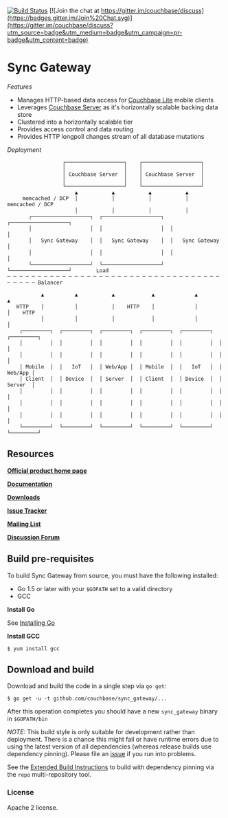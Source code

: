 [![Build Status](http://drone.couchbase.io/api/badges/couchbase/sync_gateway/status.svg)](http://drone.couchbase.io/couchbase/sync_gateway) [![Join the chat at https://gitter.im/couchbase/discuss](https://badges.gitter.im/Join%20Chat.svg)](https://gitter.im/couchbase/discuss?utm_source=badge&utm_medium=badge&utm_campaign=pr-badge&utm_content=badge)

# Sync Gateway

*Features*

* Manages HTTP-based data access for [Couchbase Lite][COUCHBASE_LITE] mobile clients 
* Leverages [Couchbase Server][COUCHBASE_SERVER] as it's horizontally scalable backing data store
* Clustered into a horizontally scalable tier
* Provides access control and data routing
* Provides HTTP longpoll changes stream of all database mutations

*Deployment*


```
                  ┌───────────────────┐    ┌───────────────────┐                         
                  │                   │    │                   │                         
                  │ Couchbase Server  │    │ Couchbase Server  │                         
                  │                   │    │                   │                         
                  └───────────────────┘    └───────────────────┘                         
                      ▲           ▲           ▲           ▲                              
     memcached / DCP  │           │           │           │    memcached / DCP           
                      │           │           │           │                              
       ┌───────────────────┐  ┌───────────────────┐  ┌───────────────────┐               
       │                   │  │                   │  │                   │               
       │   Sync Gateway    │  │   Sync Gateway    │  │   Sync Gateway    │               
       │                   │  │                   │  │                   │               
       └───────────────────┘  └───────────────────┘  └───────────────────┘        Load   
─ ─ ─ ─ ─ ─ ─ ─ ─ ─ ─ ─ ─ ─ ─ ─ ─ ─ ─ ─ ─ ─ ─ ─ ─ ─ ─ ─ ─ ─ ─ ─ ─ ─ ─ ─ ─ ─ ─ ─ Balancer 
                                                                                         
           ▲          ▲           ▲            ▲             ▲         ▲                 
   HTTP    │          │           │    HTTP    │             │         │    HTTP         
           │          │           │            │             │         │                 
    ┌─────────┐  ┌─────────┐  ┌─────────┐  ┌─────────┐  ┌─────────┐  ┌─────────┐         
    │         │  │         │  │         │  │         │  │         │  │         │         
    │         │  │         │  │         │  │         │  │         │  │         │         
    │ Mobile  │  │   IoT   │  │ Web/App │  │ Mobile  │  │   IoT   │  │ Web/App │         
    │ Client  │  │ Device  │  │ Server  │  │ Client  │  │ Device  │  │ Server  │         
    │         │  │         │  │         │  │         │  │         │  │         │         
    │         │  │         │  │         │  │         │  │         │  │         │         
    │         │  │         │  │         │  │         │  │         │  │         │         
    └─────────┘  └─────────┘  └─────────┘  └─────────┘  └─────────┘  └─────────┘
```

## Resources

[**Official product home page**](http://www.couchbase.com/mobile)

[**Documentation**](http://developer.couchbase.com/mobile/develop/guides/sync-gateway/index.html)

[**Downloads**](http://www.couchbase.com/download#cb-mobile)

[**Issue Tracker**][ISSUE_TRACKER] 

[**Mailing List**][MAILING_LIST]

[**Discussion Forum**][FORUM]


## Build pre-requisites

To build Sync Gateway from source, you must have the following installed:

* Go 1.5 or later with your `$GOPATH` set to a valid directory
* GCC

**Install Go**

See [Installing Go](https://golang.org/doc/install)

**Install GCC**

```
$ yum install gcc
```

## Download and build

Download and build the code in a single step via `go get`:

```
$ go get -u -t github.com/couchbase/sync_gateway/...
```

After this operation completes you should have a new `sync_gateway` binary in `$GOPATH/bin`

*NOTE:* This build style is only suitable for development rather than deployment.  There is a chance this might fail or have runtime errors due to using the latest version of all dependencies (whereas release builds use dependency pinning).  Please file an [issue][ISSUE_TRACKER] if you run into problems.

See the [Extended Build Instructions](docs/BUILD.md) to build with dependency pinning via the `repo` multi-repository tool.

### License

Apache 2 license.


[COUCHBASE_LITE]: https://github.com/couchbase/couchbase-lite-ios
[COUCHDB]: http://couchdb.apache.org
[COUCHDB_API]: http://wiki.apache.org/couchdb/Complete_HTTP_API_Reference
[COUCHBASE_SERVER]: http://www.couchbase.com/couchbase-server/overview
[WALRUS]: https://github.com/couchbaselabs/walrus
[HTTPIE]: http://httpie.org
[MAILING_LIST]: https://groups.google.com/forum/?fromgroups#!forum/mobile-couchbase
[FORUM]: forums.couchbase.com
[ISSUE_TRACKER]: https://github.com/couchbase/sync_gateway/issues?state=open
[MAC_STABLE_BUILD]: http://cbfs-ext.hq.couchbase.com/mobile/SyncGateway/SyncGateway-Mac.zip
